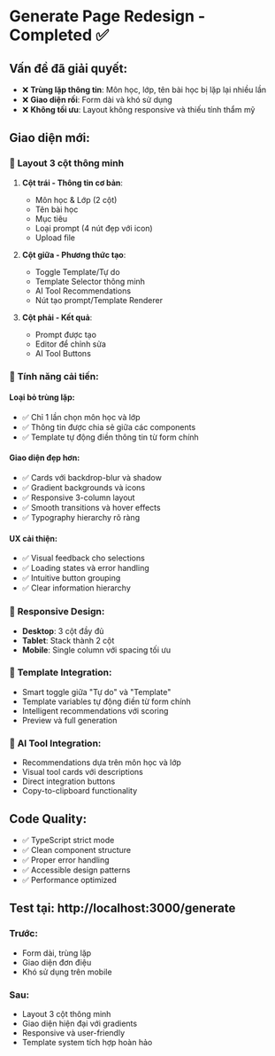 # Generate Page Redesign - Completed ✅

## Vấn đề đã giải quyết:
- ❌ **Trùng lặp thông tin**: Môn học, lớp, tên bài học bị lặp lại nhiều lần
- ❌ **Giao diện rối**: Form dài và khó sử dụng
- ❌ **Không tối ưu**: Layout không responsive và thiếu tính thẩm mỹ

## Giao diện mới:

### 🎨 **Layout 3 cột thông minh**
1. **Cột trái - Thông tin cơ bản**: 
   - Môn học & Lớp (2 cột)
   - Tên bài học
   - Mục tiêu
   - Loại prompt (4 nút đẹp với icon)
   - Upload file

2. **Cột giữa - Phương thức tạo**:
   - Toggle Template/Tự do
   - Template Selector thông minh
   - AI Tool Recommendations
   - Nút tạo prompt/Template Renderer

3. **Cột phải - Kết quả**:
   - Prompt được tạo
   - Editor để chỉnh sửa
   - AI Tool Buttons

### 🚀 **Tính năng cải tiến**:

#### **Loại bỏ trùng lặp**:
- ✅ Chỉ 1 lần chọn môn học và lớp
- ✅ Thông tin được chia sẻ giữa các components
- ✅ Template tự động điền thông tin từ form chính

#### **Giao diện đẹp hơn**:
- ✅ Cards với backdrop-blur và shadow
- ✅ Gradient backgrounds và icons
- ✅ Responsive 3-column layout
- ✅ Smooth transitions và hover effects
- ✅ Typography hierarchy rõ ràng

#### **UX cải thiện**:
- ✅ Visual feedback cho selections
- ✅ Loading states và error handling
- ✅ Intuitive button grouping
- ✅ Clear information hierarchy

### 📱 **Responsive Design**:
- **Desktop**: 3 cột đầy đủ
- **Tablet**: Stack thành 2 cột
- **Mobile**: Single column với spacing tối ưu

### 🎯 **Template Integration**:
- Smart toggle giữa "Tự do" và "Template"
- Template variables tự động điền từ form chính
- Intelligent recommendations với scoring
- Preview và full generation

### 🤖 **AI Tool Integration**:
- Recommendations dựa trên môn học và lớp
- Visual tool cards với descriptions
- Direct integration buttons
- Copy-to-clipboard functionality

## Code Quality:
- ✅ TypeScript strict mode
- ✅ Clean component structure
- ✅ Proper error handling
- ✅ Accessible design patterns
- ✅ Performance optimized

## Test tại: http://localhost:3000/generate

### Trước:
- Form dài, trùng lặp
- Giao diện đơn điệu
- Khó sử dụng trên mobile

### Sau:
- Layout 3 cột thông minh
- Giao diện hiện đại với gradients
- Responsive và user-friendly
- Template system tích hợp hoàn hảo